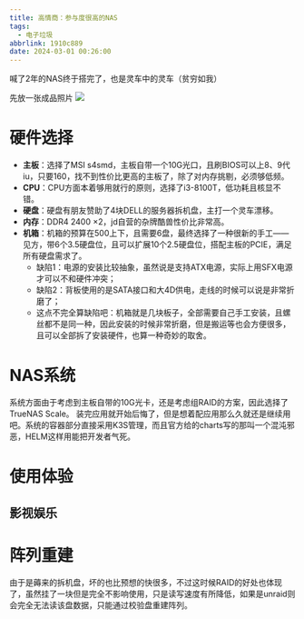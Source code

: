 ```yaml
---
title: 高情商：参与度很高的NAS
tags:
  - 电子垃圾
abbrlink: 1910c889
date: 2024-03-01 00:26:00
---
```

喊了2年的NAS终于搭完了，也是灵车中的灵车（贫穷如我）
<!-- more -->
先放一张成品照片
![](https://data.xchub.cn/nas成品.jpg)

# 硬件选择
- **主板**：选择了MSI s4smd，主板自带一个10G光口，且刷BIOS可以上8、9代iu，只要160，找不到性价比更高的主板了，除了对内存挑剔，必须够低频。
- **CPU**：CPU方面本着够用就行的原则，选择了i3-8100T，低功耗且核显不错。
- **硬盘**：硬盘有朋友赞助了4块DELL的服务器拆机盘，主打一个灵车漂移。
- **内存**：DDR4 2400 ×2，jd自营的杂牌酷兽性价比非常高。
- **机箱**：机箱的预算在500上下，且需要6盘，最终选择了一种很新的手工——见方，带6个3.5硬盘位，且可以扩展10个2.5硬盘位，搭配主板的PCIE，满足所有硬盘需求了。
  - 缺陷1：电源的安装比较抽象，虽然说是支持ATX电源，实际上用SFX电源才可以不和硬件冲突；
  - 缺陷2：背板使用的是SATA接口和大4D供电，走线的时候可以说是非常折磨了；
  - 这点不完全算缺陷吧：机箱就是几块板子，全部需要自己手工安装，且螺丝都不是同一种，因此安装的时候非常折磨，但是搬运等也会方便很多，且可以全部拆了安装硬件，也算一种奇妙的取舍。

# NAS系统
系统方面由于考虑到主板自带的10G光卡，还是考虑组RAID的方案，因此选择了TrueNAS Scale。
装完应用就开始后悔了，但是想着配应用那么久就还是继续用吧。系统的容器部分直接采用K3S管理，而且官方给的charts写的那叫一个混沌邪恶，HELM这样用能把开发者气死。


# 使用体验

## 影视娱乐


# 阵列重建
由于是薅来的拆机盘，坏的也比预想的快很多，不过这时候RAID的好处也体现了，虽然挂了一块但是完全不影响使用，只是读写速度有所降低，如果是unraid则会完全无法读该盘数据，只能通过校验盘重建阵列。